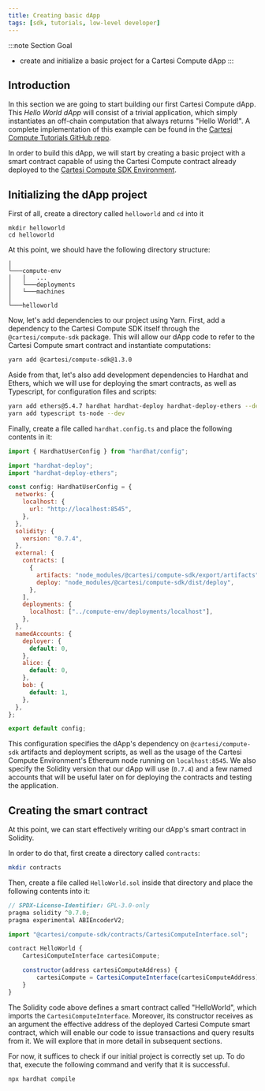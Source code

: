 ```yaml
---
title: Creating basic dApp
tags: [sdk, tutorials, low-level developer]
---
```


:::note Section Goal

- create and initialize a basic project for a Cartesi Compute dApp
  :::

## Introduction

In this section we are going to start building our first Cartesi Compute dApp. This _Hello World dApp_ will consist of a trivial application, which simply instantiates an off-chain computation that always returns "Hello World!". A complete implementation of this example can be found in the [Cartesi Compute Tutorials GitHub repo](https://github.com/cartesi/compute-tutorials/tree/master/helloworld).

In order to build this dApp, we will start by creating a basic project with a smart contract capable of using the Cartesi Compute contract already deployed to the [Cartesi Compute SDK Environment](../compute-env.md).

## Initializing the dApp project

First of all, create a directory called `helloworld` and `cd` into it

```
mkdir helloworld
cd helloworld
```

At this point, we should have the following directory structure:

```
│
└───compute-env
│   │   ...
│   └───deployments
│   └───machines
│
└───helloworld
```

Now, let's add dependencies to our project using Yarn. First, add a dependency to the Cartesi Compute SDK itself through the ` @cartesi/compute-sdk` package. This will allow our dApp code to refer to the Cartesi Compute smart contract and instantiate computations:

```bash
yarn add @cartesi/compute-sdk@1.3.0
```

Aside from that, let's also add development dependencies to Hardhat and Ethers, which we will use for deploying the smart contracts, as well as Typescript, for configuration files and scripts:

```bash
yarn add ethers@5.4.7 hardhat hardhat-deploy hardhat-deploy-ethers --dev
yarn add typescript ts-node --dev
```

Finally, create a file called `hardhat.config.ts` and place the following contents in it:

```javascript
import { HardhatUserConfig } from "hardhat/config";

import "hardhat-deploy";
import "hardhat-deploy-ethers";

const config: HardhatUserConfig = {
  networks: {
    localhost: {
      url: "http://localhost:8545",
    },
  },
  solidity: {
    version: "0.7.4",
  },
  external: {
    contracts: [
      {
        artifacts: "node_modules/@cartesi/compute-sdk/export/artifacts",
        deploy: "node_modules/@cartesi/compute-sdk/dist/deploy",
      },
    ],
    deployments: {
      localhost: ["../compute-env/deployments/localhost"],
    },
  },
  namedAccounts: {
    deployer: {
      default: 0,
    },
    alice: {
      default: 0,
    },
    bob: {
      default: 1,
    },
  },
};

export default config;
```

This configuration specifies the dApp's dependency on `@cartesi/compute-sdk` artifacts and deployment scripts, as well as the usage of the Cartesi Compute Environment's Ethereum node running on `localhost:8545`. We also specify the Solidity version that our dApp will use (`0.7.4`) and a few named accounts that will be useful later on for deploying the contracts and testing the application.

## Creating the smart contract

At this point, we can start effectively writing our dApp's smart contract in Solidity.

In order to do that, first create a directory called `contracts`:

```bash
mkdir contracts
```

Then, create a file called `HelloWorld.sol` inside that directory and place the following contents into it:

```javascript
// SPDX-License-Identifier: GPL-3.0-only
pragma solidity ^0.7.0;
pragma experimental ABIEncoderV2;

import "@cartesi/compute-sdk/contracts/CartesiComputeInterface.sol";

contract HelloWorld {
    CartesiComputeInterface cartesiCompute;

    constructor(address cartesiComputeAddress) {
        cartesiCompute = CartesiComputeInterface(cartesiComputeAddress);
    }
}
```

The Solidity code above defines a smart contract called "HelloWorld", which imports the `CartesiComputeInterface`. Moreover, its constructor receives as an argument the effective address of the deployed Cartesi Compute smart contract, which will enable our code to issue transactions and query results from it. We will explore that in more detail in subsequent sections.

For now, it suffices to check if our initial project is correctly set up. To do that, execute the following command and verify that it is successful.

```
npx hardhat compile
```
